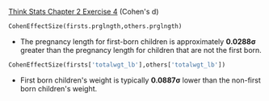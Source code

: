 [Think Stats Chapter 2 Exercise 4](http://greenteapress.com/thinkstats2/html/thinkstats2003.html#toc24) (Cohen's d)

```python
CohenEffectSize(firsts.prglngth,others.prglngth)
```

* The pregnancy length for first-born children is approximately <b>0.0288σ</b>  greater than the pregnancy length for children that are not the first born.

```python
CohenEffectSize(firsts['totalwgt_lb'],others['totalwgt_lb'])
```

* First born children's weight is typically <b>0.0887σ</b> lower than the non-first born children's weight.
